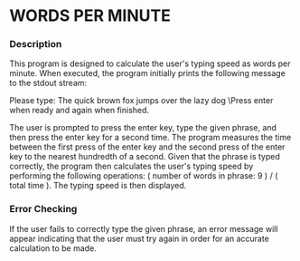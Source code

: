 # WORDS PER MINUTE

### Description
This program is designed to calculate the user's typing speed as words per minute. When executed, the program initially prints the following message to the stdout stream:

Please type: The quick brown fox jumps over the lazy dog
\Press enter when ready and again when finished.

The user is prompted to press the enter key, type the given phrase, and then press the enter key for a second time. The program measures the time between the first press of the enter key and the second press of the enter key to the nearest hundredth of a second. Given that the phrase is typed correctly, the program then calculates the user's typing speed by performing the following operations: ( number of words in phrase: 9 ) / ( total time ). The typing speed is then displayed.

### Error Checking
If the user fails to correctly type the given phrase, an error message will appear indicating that the user must try again in order for an accurate calculation to be made.